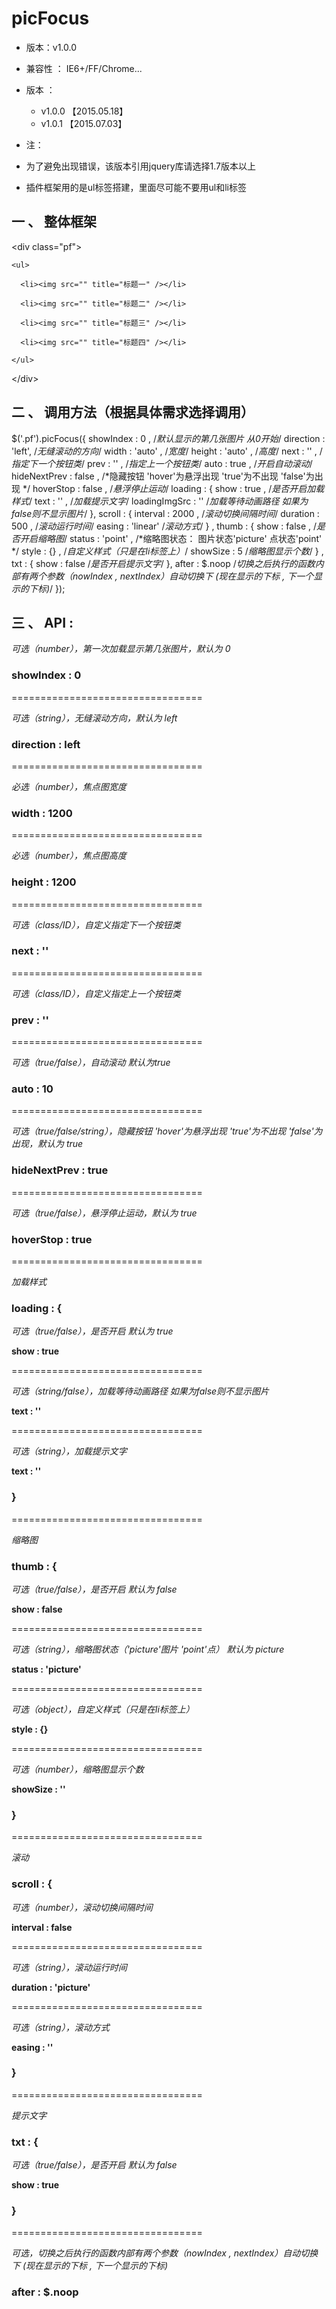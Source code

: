 # picFocus


* 版本：v1.0.0

* 兼容性 ： IE6+/FF/Chrome... 

* 版本 ：

  * v1.0.0 【2015.05.18】
  * v1.0.1 【2015.07.03】

* 注：
 * 为了避免出现错误，该版本引用jquery库请选择1.7版本以上
 * 插件框架用的是ul标签搭建，里面尽可能不要用ul和li标签



## 一 、 整体框架

  &lt;div class="pf"&gt;

    <ul>

      <li><img src="" title="标题一" /></li>

      <li><img src="" title="标题二" /></li>

      <li><img src="" title="标题三" /></li>

      <li><img src="" title="标题四" /></li>

    </ul>

  &lt;/div&gt;


## 二 、 调用方法（根据具体需求选择调用）

  $('.pf').picFocus({
    showIndex : 0 ,         /*默认显示的第几张图片 从0开始*/
    direction : 'left',     /*无缝滚动的方向*/
    width : 'auto' ,        /*宽度*/
    height : 'auto' ,       /*高度*/
    next : '' ,             /*指定下一个按钮类*/
    prev : '' ,             /*指定上一个按钮类*/
    auto : true ,           /*开启自动滚动*/
    hideNextPrev : false ,  /*隐藏按钮 'hover'为悬浮出现 'true'为不出现 'false'为出现 */
    hoverStop : false ,     /*悬浮停止运动*/
    loading : {
      show : true ,         /*是否开启加载样式*/
      text : '' ,           /*加载提示文字*/
      loadingImgSrc : ''    /*加载等待动画路径 如果为false则不显示图片*/
    },
    scroll : {
      interval : 2000 ,     /*滚动切换间隔时间*/
      duration : 500 ,      /*滚动运行时间*/
      easing : 'linear'     /*滚动方式*/
    } ,
    thumb : {
      show : false ,         /*是否开启缩略图*/
      status : 'point' ,     /*缩略图状态： 图片状态'picture'  点状态'point' */
      style : {} ,           /*自定义样式（只是在li标签上）*/
      showSize : 5           /*缩略图显示个数*/
    } ,
    txt : {
      show : false           /*是否开启提示文字*/
    },
    after : $.noop           /*切换之后执行的函数内部有两个参数（nowIndex , nextIndex）自动切换下 (现在显示的下标 , 下一个显示的下标)*/
  });



## 三 、 API :


<em>可选（number），第一次加载显示第几张图片，默认为 0</em>

### showIndex : 0

=================================

<em>可选（string），无缝滚动方向，默认为 left</em>

### direction : left

=================================

<em>必选（number），焦点图宽度</em>

### width : 1200

=================================

<em>必选（number），焦点图高度</em>

### height : 1200

=================================

<em>可选（class/ID），自定义指定下一个按钮类 </em>

### next : ''

=================================

<em>可选（class/ID），自定义指定上一个按钮类 </em>

### prev : ''

=================================

<em>可选（true/false），自动滚动 默认为true</em>

### auto : 10

=================================

<em>可选（true/false/string），隐藏按钮 'hover'为悬浮出现 'true'为不出现 'false'为出现，默认为 true </em>

### hideNextPrev : true

=================================

<em>可选（true/false），悬浮停止运动，默认为 true </em>

### hoverStop : true

=================================

<em>加载样式</em>

### loading : {

  <em>可选（true/false），是否开启 默认为 true </em>

  <strong>show : true  </strong>

  =================================

  <em>可选（string/false），加载等待动画路径 如果为false则不显示图片 </em>

  <strong>text : ''  </strong>

  =================================

  <em>可选（string），加载提示文字 </em>

  <strong>text : ''  </strong>

### }

=================================

<em>缩略图</em>

### thumb : {

  <em>可选（true/false），是否开启 默认为 false </em>

  <strong>show : false  </strong>

  =================================

  <em>可选（string），缩略图状态（'picture'图片  'point'点） 默认为 picture </em>

  <strong>status : 'picture'  </strong>

  =================================

  <em>可选（object），自定义样式（只是在li标签上） </em>

  <strong>style : {}  </strong>

  =================================

  <em>可选（number），缩略图显示个数 </em>

  <strong>showSize : ''  </strong>

### }

=================================

<em>滚动</em>

### scroll : {

  <em>可选（number），滚动切换间隔时间 </em>

  <strong>interval : false  </strong>

  =================================

  <em>可选（string），滚动运行时间 </em>

  <strong>duration : 'picture'  </strong>

  =================================

  <em>可选（string），滚动方式 </em>

  <strong>easing : ''  </strong>

### }

=================================

<em>提示文字</em>

### txt : {

  <em>可选（true/false），是否开启 默认为 false </em>

  <strong>show : true  </strong>

### }

=================================

<em>可选，切换之后执行的函数内部有两个参数（nowIndex , nextIndex）自动切换下 (现在显示的下标 , 下一个显示的下标)</em>

### after : $.noop

